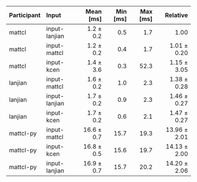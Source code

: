 | Participant | Input | Mean [ms] | Min [ms] | Max [ms] | Relative |
|:---|:---|---:|---:|---:|---:|
| mattcl | input-lanjian | 1.2 ± 0.2 | 0.5 | 1.7 | 1.00 |
| mattcl | input-mattcl | 1.2 ± 0.2 | 0.4 | 1.7 | 1.01 ± 0.20 |
| mattcl | input-kcen | 1.4 ± 3.6 | 0.3 | 52.3 | 1.15 ± 3.05 |
| lanjian | input-mattcl | 1.6 ± 0.2 | 1.0 | 2.3 | 1.38 ± 0.28 |
| lanjian | input-lanjian | 1.7 ± 0.2 | 0.9 | 2.3 | 1.46 ± 0.27 |
| lanjian | input-kcen | 1.7 ± 0.2 | 0.6 | 2.1 | 1.47 ± 0.27 |
| mattcl-py | input-mattcl | 16.6 ± 0.7 | 15.7 | 19.3 | 13.96 ± 2.01 |
| mattcl-py | input-kcen | 16.8 ± 0.5 | 15.6 | 19.7 | 14.13 ± 2.00 |
| mattcl-py | input-lanjian | 16.9 ± 0.7 | 15.7 | 20.2 | 14.20 ± 2.06 |
